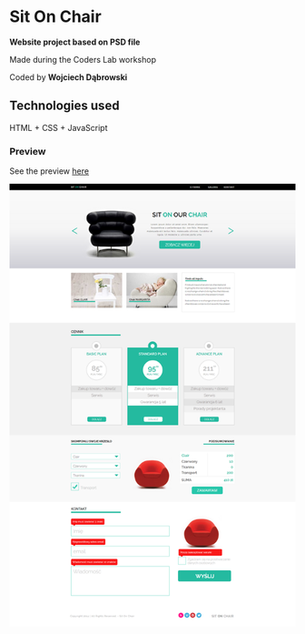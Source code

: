 # Sit On Chair
__Website project based on PSD file__

Made during the Coders Lab workshop

Coded by __Wojciech Dąbrowski__

## Technologies used
HTML + CSS + JavaScript

### Preview
See the preview [here](https://dabrovsky.github.io/Sit-On-Chair/)

![layout](images/Sit-On-Chair.png)
